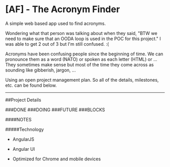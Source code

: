 [AF] - The Acronym Finder
=========================
A simple web based app used to find acronyms.

Wondering what that person was talking about when they said, "BTW we need to make sure that an OODA loop is
used in the POC for this project." I was able to get 2 out of 3 but I'm still confused. :(

Acronyms have been confusing people since the beginning of time. We can pronounce them as a word (NATO) or spoken as each letter (HTML) or ... They sometimes make sense but most of the time they come across as sounding like gibberish, jargon, ...

Using an open project management plan. So all of the details, milestones, etc. can be found below.

---
##Project Details

###DONE
###DOING
###FUTURE
###BLOCKS

####NOTES

#####Technology
- AngularJS
- Angular UI

- Optimized for Chrome and mobile devices
